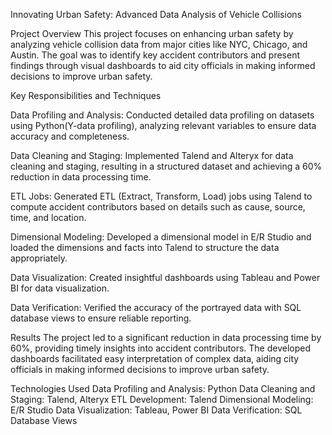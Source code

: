 Innovating Urban Safety: Advanced Data Analysis of Vehicle Collisions

Project Overview
This project focuses on enhancing urban safety by analyzing vehicle collision data from major cities like NYC, Chicago, and Austin. The goal was to identify key accident contributors and present findings through visual dashboards to aid city officials in making informed decisions to improve urban safety.

Key Responsibilities and Techniques

Data Profiling and Analysis:
Conducted detailed data profiling on datasets using Python(Y-data profiling), analyzing relevant variables to ensure data accuracy and completeness.

Data Cleaning and Staging:
Implemented Talend and Alteryx for data cleaning and staging, resulting in a structured dataset and achieving a 60% reduction in data processing time.

ETL Jobs:
Generated ETL (Extract, Transform, Load) jobs using Talend to compute accident contributors based on details such as cause, source, time, and location.

Dimensional Modeling:
Developed a dimensional model in E/R Studio and loaded the dimensions and facts into Talend to structure the data appropriately.

Data Visualization:
Created insightful dashboards using Tableau and Power BI for data visualization.

Data Verification:
Verified the accuracy of the portrayed data with SQL database views to ensure reliable reporting.

Results
The project led to a significant reduction in data processing time by 60%, providing timely insights into accident contributors. The developed dashboards facilitated easy interpretation of complex data, aiding city officials in making informed decisions to improve urban safety.

Technologies Used
Data Profiling and Analysis: Python
Data Cleaning and Staging: Talend, Alteryx
ETL Development: Talend
Dimensional Modeling: E/R Studio
Data Visualization: Tableau, Power BI
Data Verification: SQL Database Views
